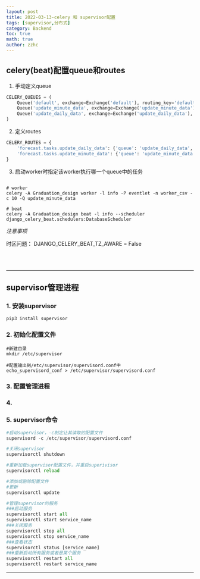 ```yaml
---
layout: post
title: 2022-03-13-celery 和 supervisor配置 
tags: [supervisor,分布式]
category: Backend
toc: true
math: true
author: zzhc
---
```


## celery(beat)配置queue和routes

1. 手动定义queue


```python
CELERY_QUEUES = (
    Queue('default', exchange=Exchange('default'), routing_key='default'),
    Queue('update_minute_data', exchange=Exchange('update_minute_data'), routing_key='update_minute_data'),
    Queue('update_daily_data', exchange=Exchange('update_daily_data'), routing_key='update_daily_data'),
)
```


2. 定义routes



```python
CELERY_ROUTES = {
    'forecast.tasks.update_daily_data': {'queue': 'update_daily_data', 'routing_key': 'update_daily_data'},
    'forecast.tasks.update_minute_data': {'queue': 'update_minute_data', 'routing_key': 'update_minute_data'},
}
```



3. 启动worker时指定该worker执行哪一个queue中的任务
  
```shell

# worker
celery -A Graduation_design worker -l info -P eventlet -n worker_csv -c 10 -Q update_minute_data

# beat
celery -A Graduation_design beat -l info --scheduler django_celery_beat.schedulers:DatabaseScheduler
```

<i class="fas fa-exclamation">注意事项</i>

时区问题：
DJANGO_CELERY_BEAT_TZ_AWARE = False


<br>
<br>

***
## supervisor管理进程

### 1. 安装supervisor

```shell
pip3 install supervisor
```

### 2. 初始化配置文件

```shell
#新建目录
mkdir /etc/supervisor

#配置输出到/etc/supervisor/supervisord.conf中
echo_supervisord_conf > /etc/supervisor/supervisord.conf 
```

### 3. 配置管理进程


### 4.


### 5. supervisor命令
```python
#启动supervisor，-c制定让其读取的配置文件
supervisord -c /etc/supervisor/supervisord.conf

#关闭supervisor
supervisorctl shutdown

#重新加载supervisor配置文件，并重启superivisor
supervisorctl reload

#添加或删除配置文件 
#更新
supervisorctl update

#管理supervisor的服务
###启动服务
supervisorctl start all
supervisorctl start service_name
###关闭服务
supervisorctl stop all
supervisorctl stop service_name
###查看状态
supervisorctl status [service_name]
###重新启动所有服务或者是某个服务
supervisorctl restart all
supervisorctl restart service_name
```

***

<br>
<br>